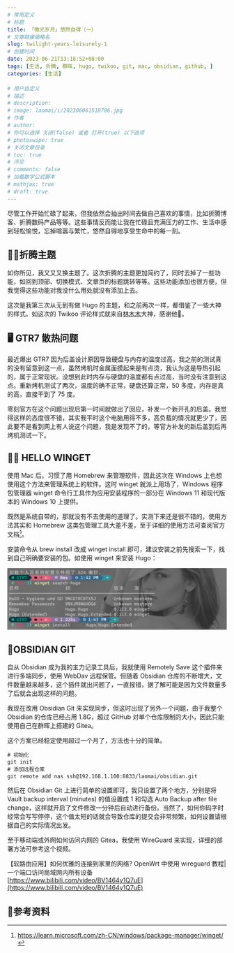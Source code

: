```yaml
---
# 常用定义
# 标题
title: 「微光岁月」悠然自得（一）
# 文章链接缩略名
slug: twilight-years-leisurely-1
# 创建时间
date: 2023-06-21T13:18:52+08:00
tags: [生活, 折腾, 群晖, hugo, twikoo, git, mac, obsidian, github, ]
categories: [生活]

# 用户自定义
# 描述
# description: 
# image: laomai/i/202306061518786.jpg
# 作者
# author: 
# 你可以选择 关闭(false) 或者 打开(true) 以下选项
# photoswipe: true
# 关闭文章目录
# toc: true
# 评论
# comments: false
# 加载数学公式脚本
# mathjax: true
# draft: true
---
```


尽管工作开始忙碌了起来，但我依然会抽出时间去做自己喜欢的事情，比如折腾博客、折腾数码产品等等。这些事情反而能让我在忙碌且充满压力的工作、生活中感到轻松愉悦，忘掉喧嚣与繁忙，悠然自得地享受生命中的每一刻。

## 💪🏻折腾主题

如你所见，我又又又换主题了。这次折腾的主题更加简约了，同时去掉了一些功能，如回到顶部、切换模式、文章页的标题跳转等等。这些功能添加也很方便，但我觉得这些功能对我没什么用处就没有添加上去。

这次是我第三次从无到有做 Hugo 的主题，和之前两次一样，都借鉴了一些大神的样式。如这次的 Twikoo 评论样式就来自[林木木](https://immmmm.com)大神，感谢他🙏。

## 🖥️ GTR7 散热问题

最近爆出 GTR7 因为后盖设计原因导致硬盘与内存的温度过高，我之前的测试真的没有留意到这一点，虽然烤机时金属面摸起来是有点烫，我认为这是导热引起的，属于正常现状。没想到此时内存与硬盘的温度都有点过高，当时没有注意到这点。重新烤机测试了两次，温度的确不正常，硬盘还算正常，50 多度，内存是真的高，直接干到了 75 度。

零刻官方在这个问题出现后第一时间就做出了回应，补发一个新开孔的后盖。我觉得这样的态度很不错，其实我平时这个电脑用得不多，高负载的情况就更少了，因此要不是看到网上有人说这个问题，我是发现不了的，等官方补发的新后盖到后再烤机测试一下。

## 👋🏼 HELLO WINGET

使用 Mac 后，习惯了用 Homebrew 来管理软件，因此这次在 Windows 上也想使用这个方法来管理系统上的软件。这时 winget 就派上用场了，Windows 程序包管理器 winget 命令行工具作为应用安装程序的一部分在 Windows 11 和现代版本的 Windows 10 上提供。

既然是系统自带的，那就没有不去使用的道理了。实测下来还是很不错的，使用方法其实和 Homebrew 这类包管理工具大差不差，至于详细的使用方法可查阅官方文档[^1]。

安装命令从 brew install 改成 winget install 即可，建议安装之前先搜索一下，找到自己明确要安装的包。如使用 winget 来安装 Hugo：

![举例安装 Hugo](postImages/laomai/i/202307301353869.png) 

## 👫OBSIDIAN GIT

自从 Obsidian 成为我的主力记录工具后，我就使用 Remotely Save 这个插件来进行多端同步，使用 WebDav 远程保管。但随着 Obsidian 仓库的不断增大，文件数量越来越多，这个插件就出问题了，一直报错，据了解可能是因为文件数量多了后就会出现这样的问题。

我现在改用 Obsidian Git 来实现同步，但这时出现了另外一个问题，由于我整个 Obsidian 的仓库已经占用 1.8G，超过 GitHub 对单个仓库限制的大小，因此只能使用自己在群晖上搭建的 Gitea。

这个方案已经稳定使用超过一个月了，方法也十分的简单。

```git
# 初始化
git init
# 添加远程仓库
git remote add nas ssh@192.168.1.100:8833/laomai/obsidian.git
```

然后在 Obsidian Git 上进行简单的设置即可，我只设置了两个地方，分别是将 Vault backup interval (minutes) 的值设置成 1 和勾选 Auto Backup after file change，这样就开启了文件修改一分钟后自动进行备份。当然了，如何你码字时经常会写写停停，这个值太短的话就会导致仓库的提交会非常频繁，如何设置请根据自己的实际情况出发。

至于移动端或外网如何访问内网的 Gitea，我使用 WireGuard 来实现，详细的部署方法可参考这个视频。

【软路由应用】如何优雅的连接到家里的网络? OpenWrt 中使用 wireguard 教程|一个端口访问局域网内所有设备 [https://www.bilibili.com/video/BV1464y1Q7uE](https://www.bilibili.com/video/BV1464y1Q7uE)

## 📃参考资料

[^1]: https://learn.microsoft.com/zh-CN/windows/package-manager/winget/
